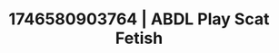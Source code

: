 ---
categories:
- Skin worship
- AI-generated
- Softcore surrealism
- Intimate moaning
- Body worship
- ASMR
- Curvy bodies
- Cosplay
image: /assets/images/1746580903764.jpg
layout: post
seo:
  description: Featured content with sensual ABDL Play, Scat Fetish. HD images available.
  keywords: ABDL Play, Scat Fetish
  og_image: /assets/images/1746580903764.jpg
  schema_type: VisualArtwork
tags:
- '#1746580903764'
- ABDL Play
- Scat Fetish
title: 1746580903764 | ABDL Play Scat Fetish
---